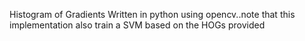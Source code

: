 Histogram of Gradients Written in python using opencv..note that this implementation also train a SVM based on the HOGs provided
